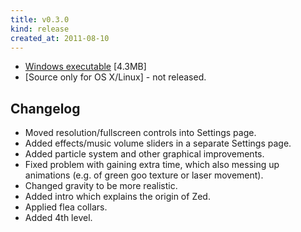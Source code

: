 ```yaml
---
title: v0.3.0
kind: release
created_at: 2011-08-10
---
```


* [Windows executable](http://dl.dropbox.com/u/33370854/games/zed_and_ginger/zed_and_ginger_v0_3_0_WIN32.zip) [4.3MB]
* [Source only for OS X/Linux] - not released.


Changelog
---------

* Moved resolution/fullscreen controls into Settings page.
* Added effects/music volume sliders in a separate Settings page.
* Added particle system and other graphical improvements.
* Fixed problem with gaining extra time, which also messing up animations (e.g. of green goo texture or laser movement).
* Changed gravity to be more realistic.
* Added intro which explains the origin of Zed.
* Applied flea collars.
* Added 4th level.